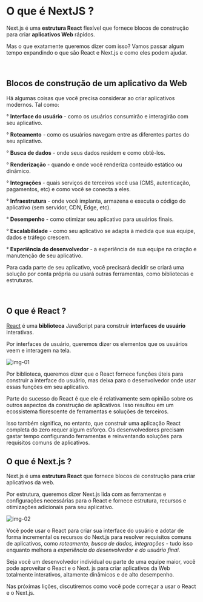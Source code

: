 # O que é NextJS ?

Next.js é uma **estrutura React** flexível que fornece blocos de construção para criar **aplicativos Web** rápidos.

Mas o que exatamente queremos dizer com isso? Vamos passar algum tempo expandindo o que são React e Next.js e como eles podem ajudar.

<br/>

## **Blocos de construção de um aplicativo da Web**

Há algumas coisas que você precisa considerar ao criar aplicativos modernos. Tal como:

° **Interface do usuário** - como os usuários consumirão e interagirão com seu aplicativo.

° **Roteamento** - como os usuários navegam entre as diferentes partes do seu aplicativo.

° **Busca de dados** - onde seus dados residem e como obtê-los.

° **Renderização** - quando e onde você renderiza conteúdo estático ou dinâmico.

° **Integrações** - quais serviços de terceiros você usa (CMS, autenticação, pagamentos,
etc) e como você se conecta a eles.

° **Infraestrutura** - onde você implanta, armazena e executa o código do aplicativo (sem servidor, CDN, Edge, etc).

° **Desempenho** - como otimizar seu aplicativo para usuários finais.

° **Escalabilidade** - como seu aplicativo se adapta à medida que sua equipe, dados e tráfego crescem.

° **Experiência do desenvolvedor** - a experiência de sua equipe na criação e manutenção de seu aplicativo.

Para cada parte de seu aplicativo, você precisará decidir se criará uma solução por conta própria ou usará outras ferramentas, como bibliotecas e estruturas.

<br/>

## **O que é React ?**

[React](https://beta.reactjs.org/) é uma **biblioteca** JavaScript para construir **interfaces de usuário** interativas.

Por interfaces de usuário, queremos dizer os elementos que os usuários veem e interagem na tela.

![img-01](https://nextjs.org/static/images/learn/foundations/user-interface.png)

Por biblioteca, queremos dizer que o React fornece funções úteis para construir a interface do usuário, mas deixa para o desenvolvedor onde usar essas funções em seu aplicativo.

Parte do sucesso do React é que ele é relativamente sem opinião sobre os outros aspectos da construção de aplicativos. Isso resultou em um ecossistema florescente de ferramentas e soluções de terceiros.

Isso também significa, no entanto, que construir uma aplicação React completa do zero requer algum esforço. Os desenvolvedores precisam gastar tempo configurando ferramentas e reinventando soluções para requisitos comuns de aplicativos.

## **O que é Next.js ?**

Next.js é uma **estrutura React** que fornece blocos de construção para criar aplicativos da web.

Por estrutura, queremos dizer Next.js lida com as ferramentas e configurações necessárias para o React e fornece estrutura, recursos e otimizações adicionais para seu aplicativo.

![img-02](https://nextjs.org/static/images/learn/foundations/next-app.png)

Você pode usar o React para criar sua interface do usuário e adotar de forma incremental os recursos do Next.js para resolver requisitos comuns de aplicativos, como *roteamento, busca de dados, integrações* - tudo isso enquanto melhora a *experiência do desenvolvedor e do usuário final*.

Seja você um desenvolvedor individual ou parte de uma equipe maior, você pode aproveitar o React e o Next.
js para criar aplicativos da Web totalmente interativos, altamente dinâmicos e de alto desempenho.

Nas próximas lições, discutiremos como você pode começar a usar o React e o Next.js.
